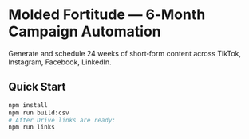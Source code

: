 
# Molded Fortitude — 6‑Month Campaign Automation

Generate and schedule 24 weeks of short‑form content across TikTok, Instagram, Facebook, LinkedIn.

## Quick Start
```bash
npm install
npm run build:csv
# After Drive links are ready:
npm run links
```
